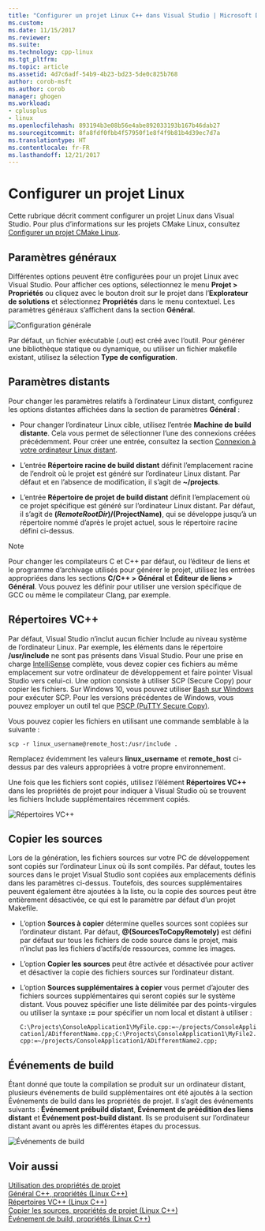 ```yaml
---
title: "Configurer un projet Linux C++ dans Visual Studio | Microsoft Docs"
ms.custom: 
ms.date: 11/15/2017
ms.reviewer: 
ms.suite: 
ms.technology: cpp-linux
ms.tgt_pltfrm: 
ms.topic: article
ms.assetid: 4d7c6adf-54b9-4b23-bd23-5de0c825b768
author: corob-msft
ms.author: corob
manager: ghogen
ms.workload:
- cplusplus
- linux
ms.openlocfilehash: 893194b3e08b56e4abe892033193b167b46dab27
ms.sourcegitcommit: 8fa8fdf0fbb4f57950f1e8f4f9b81b4d39ec7d7a
ms.translationtype: HT
ms.contentlocale: fr-FR
ms.lasthandoff: 12/21/2017
---
```

# <a name="configure-a-linux-project"></a>Configurer un projet Linux
Cette rubrique décrit comment configurer un projet Linux dans Visual Studio. Pour plus d’informations sur les projets CMake Linux, consultez [Configurer un projet CMake Linux](cmake-linux-project.md).

## <a name="general-settings"></a>Paramètres généraux
Différentes options peuvent être configurées pour un projet Linux avec Visual Studio.  Pour afficher ces options, sélectionnez le menu **Projet > Propriétés** ou cliquez avec le bouton droit sur le projet dans l’**Explorateur de solutions** et sélectionnez **Propriétés** dans le menu contextuel. Les paramètres généraux s’affichent dans la section **Général**.

![Configuration générale](media/settings_general.png)

Par défaut, un fichier exécutable (.out) est créé avec l’outil.  Pour générer une bibliothèque statique ou dynamique, ou utiliser un fichier makefile existant, utilisez la sélection **Type de configuration**.

## <a name="remote-settings"></a>Paramètres distants
Pour changer les paramètres relatifs à l’ordinateur Linux distant, configurez les options distantes affichées dans la section de paramètres **Général** :

* Pour changer l’ordinateur Linux cible, utilisez l’entrée **Machine de build distante**.  Cela vous permet de sélectionner l’une des connexions créées précédemment.  Pour créer une entrée, consultez la section [Connexion à votre ordinateur Linux distant](connect-to-your-remote-linux-computer.md).

* L’entrée **Répertoire racine de build distant** définit l’emplacement racine de l’endroit où le projet est généré sur l’ordinateur Linux distant.  Par défaut et en l’absence de modification, il s’agit de **~/projects**.

* L’entrée **Répertoire de projet de build distant** définit l’emplacement où ce projet spécifique est généré sur l’ordinateur Linux distant.  Par défaut, il s’agit de **$(RemoteRootDir)/$(ProjectName)**, qui se développe jusqu’à un répertoire nommé d’après le projet actuel, sous le répertoire racine défini ci-dessus.

> [!NOTE]
> Pour changer les compilateurs C et C++ par défaut, ou l’éditeur de liens et le programme d’archivage utilisés pour générer le projet, utilisez les entrées appropriées dans les sections **C/C++ > Général** et **Éditeur de liens > Général**.  Vous pouvez les définir pour utiliser une version spécifique de GCC ou même le compilateur Clang, par exemple.

## <a name="vc-directories"></a>Répertoires VC++
Par défaut, Visual Studio n’inclut aucun fichier Include au niveau système de l’ordinateur Linux.  Par exemple, les éléments dans le répertoire **/usr/include** ne sont pas présents dans Visual Studio.  Pour une prise en charge [IntelliSense](/visualstudio/ide/using-intellisense) complète, vous devez copier ces fichiers au même emplacement sur votre ordinateur de développement et faire pointer Visual Studio vers celui-ci.  Une option consiste à utiliser SCP (Secure Copy) pour copier les fichiers.  Sur Windows 10, vous pouvez utiliser [Bash sur Windows](https://msdn.microsoft.com/commandline/wsl/about) pour exécuter SCP.  Pour les versions précédentes de Windows, vous pouvez employer un outil tel que [PSCP (PuTTY Secure Copy)](http://www.chiark.greenend.org.uk/~sgtatham/putty/download.html).

Vous pouvez copier les fichiers en utilisant une commande semblable à la suivante :

`scp -r linux_username@remote_host:/usr/include .`

Remplacez évidemment les valeurs **linux_username** et **remote_host** ci-dessus par des valeurs appropriées à votre propre environnement.

Une fois que les fichiers sont copiés, utilisez l’élément **Répertoires VC++** dans les propriétés de projet pour indiquer à Visual Studio où se trouvent les fichiers Include supplémentaires récemment copiés.

![Répertoires VC++](media/settings_directories.png)

## <a name="copy-sources"></a>Copier les sources
Lors de la génération, les fichiers sources sur votre PC de développement sont copiés sur l’ordinateur Linux où ils sont compilés.  Par défaut, toutes les sources dans le projet Visual Studio sont copiées aux emplacements définis dans les paramètres ci-dessus.  Toutefois, des sources supplémentaires peuvent également être ajoutées à la liste, ou la copie des sources peut être entièrement désactivée, ce qui est le paramètre par défaut d’un projet Makefile.

* L’option **Sources à copier** détermine quelles sources sont copiées sur l’ordinateur distant.  Par défaut, **@(SourcesToCopyRemotely)** est défini par défaut sur tous les fichiers de code source dans le projet, mais n’inclut pas les fichiers d’actifs/de ressources, comme les images.

* L’option **Copier les sources** peut être activée et désactivée pour activer et désactiver la copie des fichiers sources sur l’ordinateur distant.

* L’option **Sources supplémentaires à copier** vous permet d’ajouter des fichiers sources supplémentaires qui seront copiés sur le système distant.  Vous pouvez spécifier une liste délimitée par des points-virgules ou utiliser la syntaxe **:=** pour spécifier un nom local et distant à utiliser :

  `C:\Projects\ConsoleApplication1\MyFile.cpp:=~/projects/ConsoleApplication1/ADifferentName.cpp;C:\Projects\ConsoleApplication1\MyFile2.cpp:=~/projects/ConsoleApplication1/ADifferentName2.cpp;`

## <a name="build-events"></a>Événements de build
Étant donné que toute la compilation se produit sur un ordinateur distant, plusieurs événements de build supplémentaires ont été ajoutés à la section Événements de build dans les propriétés de projet.  Il s’agit des événements suivants : **Événement prébuild distant**, **Événement de préédition des liens distant** et **Événement post-build distant**. Ils se produisent sur l’ordinateur distant avant ou après les différentes étapes du processus.

![Événements de build](media/settings_buildevents.png)

## <a name="see-also"></a>Voir aussi
[Utilisation des propriétés de projet](../ide/working-with-project-properties.md)  
[Général C++, propriétés (Linux C++)](../linux/prop-pages/general-linux.md)  
[Répertoires VC++ (Linux C++)](../linux/prop-pages/directories-linux.md)  
[Copier les sources, propriétés de projet (Linux C++)](../linux/prop-pages/copy-sources-project.md)  
[Événement de build, propriétés (Linux C++)](../linux/prop-pages/build-events-linux.md)